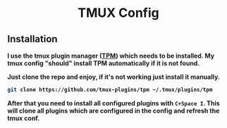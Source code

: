 <p>
  <h1 align="center"><b>TMUX Config</h1>
</p>

## Installation

I use the tmux plugin manager ([TPM](https://github.com/tmux-plugins/tpm)) which needs to be installed.
My tmux config "should" install TPM automatically if it is not found.

Just clone the repo and enjoy, if it's not working just install it manually.

```bash
git clone https://github.com/tmux-plugins/tpm ~/.tmux/plugins/tpm
```

After that you need to install all configured plugins with `C+Space I`.
This will clone all plugins which are configured in the config and refresh the tmux conf.
